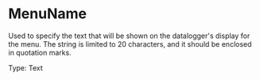 # MenuName

Used to specify the text that will be shown on the datalogger's display for the menu. The string is limited to 20 characters, and it should be enclosed in quotation marks.

Type: Text

